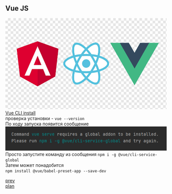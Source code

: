 <h2>Vue JS</h2>

<div>
<img src="media/logos.png">
</div>

<div>
<a href="https://cli.vuejs.org/">Vue CLI install</a>
<br>
проверка установки - <code>vue --version</code>
</div>

<div>
По ходу запуска появится сообщение
<br>
<img src="media/Screenshot_2.png">
<br>
Просто запустите команду из сообщения <code>npm i -g @vue/cli-service-global</code>
<br>
</div>

<div>
Затем может понадобится
<br>
<code>npm install @vue/babel-preset-app --save-dev</code>
</div>

<a href="04.md">prev</a>
<br/>
<a href="00.md">plan</a>
